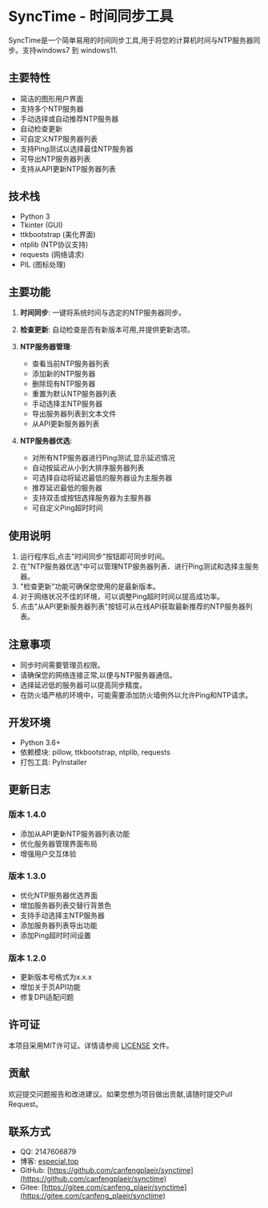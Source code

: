 # SyncTime - 时间同步工具

SyncTime是一个简单易用的时间同步工具,用于将您的计算机时间与NTP服务器同步。支持windows7 到 windows11.

## 主要特性

- 简洁的图形用户界面
- 支持多个NTP服务器
- 手动选择或自动推荐NTP服务器
- 自动检查更新
- 可自定义NTP服务器列表
- 支持Ping测试以选择最佳NTP服务器
- 可导出NTP服务器列表
- 支持从API更新NTP服务器列表

## 技术栈

- Python 3
- Tkinter (GUI)
- ttkbootstrap (美化界面)
- ntplib (NTP协议支持)
- requests (网络请求)
- PIL (图标处理)

## 主要功能

1. **时间同步**: 一键将系统时间与选定的NTP服务器同步。

2. **检查更新**: 自动检查是否有新版本可用,并提供更新选项。

3. **NTP服务器管理**: 
   - 查看当前NTP服务器列表
   - 添加新的NTP服务器
   - 删除现有NTP服务器
   - 重置为默认NTP服务器列表
   - 手动选择主NTP服务器
   - 导出服务器列表到文本文件
   - 从API更新服务器列表

4. **NTP服务器优选**: 
   - 对所有NTP服务器进行Ping测试,显示延迟情况
   - 自动按延迟从小到大排序服务器列表
   - 可选择自动将延迟最低的服务器设为主服务器
   - 推荐延迟最低的服务器
   - 支持双击或按钮选择服务器为主服务器
   - 可自定义Ping超时时间

## 使用说明

1. 运行程序后,点击"时间同步"按钮即可同步时间。
2. 在"NTP服务器优选"中可以管理NTP服务器列表、进行Ping测试和选择主服务器。
3. "检查更新"功能可确保您使用的是最新版本。
4. 对于网络状况不佳的环境，可以调整Ping超时时间以提高成功率。
5. 点击"从API更新服务器列表"按钮可从在线API获取最新推荐的NTP服务器列表。

## 注意事项

- 同步时间需要管理员权限。
- 请确保您的网络连接正常,以便与NTP服务器通信。
- 选择延迟低的服务器可以提高同步精度。
- 在防火墙严格的环境中，可能需要添加防火墙例外以允许Ping和NTP请求。

## 开发环境

- Python 3.6+
- 依赖模块: pillow, ttkbootstrap, ntplib, requests
- 打包工具: PyInstaller

## 更新日志

### 版本 1.4.0
- 添加从API更新NTP服务器列表功能
- 优化服务器管理界面布局
- 增强用户交互体验

### 版本 1.3.0
- 优化NTP服务器优选界面
- 增加服务器列表交替行背景色
- 支持手动选择主NTP服务器
- 添加服务器列表导出功能
- 添加Ping超时时间设置

### 版本 1.2.0
- 更新版本号格式为x.x.x
- 增加关于页API功能
- 修复DPI适配问题

## 许可证

本项目采用MIT许可证。详情请参阅 [LICENSE](LICENSE) 文件。

## 贡献

欢迎提交问题报告和改进建议。如果您想为项目做出贡献,请随时提交Pull Request。

## 联系方式

- QQ: 2147606879
- 博客: [especial.top](https://especial.top)
- GitHub: [https://github.com/canfengplaeir/synctime](https://github.com/canfengplaeir/synctime)
- Gitee: [https://gitee.com/canfeng_plaeir/synctime](https://gitee.com/canfeng_plaeir/synctime)